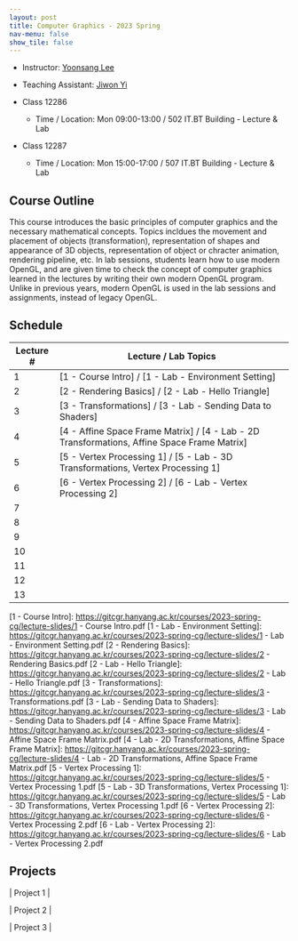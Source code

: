 ```yaml
---
layout: post
title: Computer Graphics - 2023 Spring
nav-menu: false
show_tile: false
---
```


* Instructor: [Yoonsang Lee](../people/yoonsang-lee.html)
* Teaching Assistant: [Jiwon Yi](../people/jiwon-yi.html)

* Class 12286
  * Time / Location: Mon 09:00-13:00 / 502 IT.BT Building - Lecture & Lab

* Class 12287
  * Time / Location: Mon 15:00-17:00 / 507 IT.BT Building - Lecture & Lab

## Course Outline

This course introduces the basic principles of computer graphics and the necessary mathematical concepts. 
Topics incldues the movement and placement of objects (transformation), representation of shapes and appearance of 3D objects, representation of object or chracter animation, rendering pipeline, etc.
In lab sessions, students learn how to use modern OpenGL, and are given time to check the concept of computer graphics learned in the lectures by writing their own modern OpenGL program.
Unlike in previous years, modern OpenGL is used in the lab sessions and assignments, instead of legacy OpenGL. 

## Schedule

|Lecture #| Lecture / Lab Topics   |
|---      | ---                    |
|1        |[1 - Course Intro] / [1 - Lab - Environment Setting]|
|2        |[2 - Rendering Basics] / [2 - Lab - Hello Triangle]|
|3        |[3 - Transformations] / [3 - Lab - Sending Data to Shaders]|
|4        |[4 - Affine Space Frame Matrix] / [4 - Lab - 2D Transformations, Affine Space Frame Matrix]|
|5        |[5 - Vertex Processing 1] / [5 - Lab - 3D Transformations, Vertex Processing 1]|
|6        |[6 - Vertex Processing 2] / [6 - Lab - Vertex Processing 2]|
|7        | |
|8        | |
|9        | |
|10       | |
|11       | |
|12       | |
|13       | |

[1 - Course Intro]: https://gitcgr.hanyang.ac.kr/courses/2023-spring-cg/lecture-slides/1 - Course Intro.pdf
[1 - Lab - Environment Setting]: https://gitcgr.hanyang.ac.kr/courses/2023-spring-cg/lecture-slides/1 - Lab - Environment Setting.pdf
[2 - Rendering Basics]: https://gitcgr.hanyang.ac.kr/courses/2023-spring-cg/lecture-slides/2 - Rendering Basics.pdf
[2 - Lab - Hello Triangle]: https://gitcgr.hanyang.ac.kr/courses/2023-spring-cg/lecture-slides/2 - Lab - Hello Triangle.pdf
[3 - Transformations]: https://gitcgr.hanyang.ac.kr/courses/2023-spring-cg/lecture-slides/3 - Transformations.pdf
[3 - Lab - Sending Data to Shaders]: https://gitcgr.hanyang.ac.kr/courses/2023-spring-cg/lecture-slides/3 - Lab - Sending Data to Shaders.pdf
[4 - Affine Space Frame Matrix]: https://gitcgr.hanyang.ac.kr/courses/2023-spring-cg/lecture-slides/4 - Affine Space Frame Matrix.pdf
[4 - Lab - 2D Transformations, Affine Space Frame Matrix]: https://gitcgr.hanyang.ac.kr/courses/2023-spring-cg/lecture-slides/4 - Lab - 2D Transformations, Affine Space Frame Matrix.pdf
[5 - Vertex Processing 1]: https://gitcgr.hanyang.ac.kr/courses/2023-spring-cg/lecture-slides/5 - Vertex Processing 1.pdf
[5 - Lab - 3D Transformations, Vertex Processing 1]: https://gitcgr.hanyang.ac.kr/courses/2023-spring-cg/lecture-slides/5 - Lab - 3D Transformations, Vertex Processing 1.pdf
[6 - Vertex Processing 2]: https://gitcgr.hanyang.ac.kr/courses/2023-spring-cg/lecture-slides/6 - Vertex Processing 2.pdf
[6 - Lab - Vertex Processing 2]: https://gitcgr.hanyang.ac.kr/courses/2023-spring-cg/lecture-slides/6 - Lab - Vertex Processing 2.pdf

## Projects

| Project 1 |

| Project 2 |

| Project 3 |

